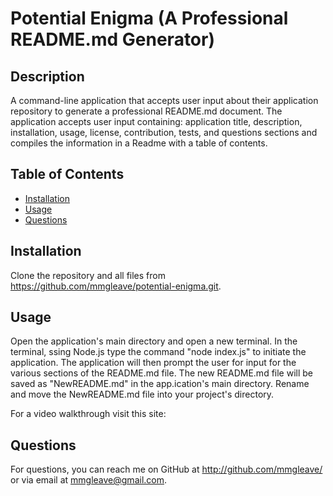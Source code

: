 # Potential Enigma (A Professional README.md Generator)

## Description
A command-line application that accepts user input about their application repository to generate a professional README.md document. The application accepts user input containing: application title, description, installation, usage, license, contribution, tests, and questions sections and compiles the information in a Readme with a table of contents. 

## Table of Contents
* [Installation](#installation)
* [Usage](#usage)
* [Questions](#questions)
  
## Installation
Clone the repository and all files from https://github.com/mmgleave/potential-enigma.git. 

## Usage
Open the application's main directory and open a new terminal. In the terminal, ssing Node.js type the command "node index.js" to initiate the application. The application will then prompt the user for input for the various sections of the README.md file. The new README.md file will be saved as "NewREADME.md" in the app.ication's main directory. Rename and move the NewREADME.md file into your project's directory.

For a video walkthrough visit this site: 

## Questions
For questions, you can reach me on GitHub at http://github.com/mmgleave/ or via email at mmgleave@gmail.com.
